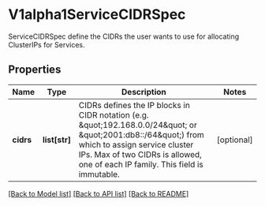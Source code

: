 # V1alpha1ServiceCIDRSpec

ServiceCIDRSpec define the CIDRs the user wants to use for allocating ClusterIPs for Services.

## Properties
Name | Type | Description | Notes
------------ | ------------- | ------------- | -------------
**cidrs** | **list[str]** | CIDRs defines the IP blocks in CIDR notation (e.g. \&quot;192.168.0.0/24\&quot; or \&quot;2001:db8::/64\&quot;) from which to assign service cluster IPs. Max of two CIDRs is allowed, one of each IP family. This field is immutable. | [optional] 

[[Back to Model list]](../README.md#documentation-for-models) [[Back to API list]](../README.md#documentation-for-api-endpoints) [[Back to README]](../README.md)


